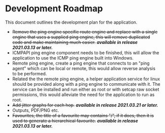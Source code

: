 # Development Roadmap

This document outlines the development plan for the application.

* <s>Remove the ping engine specific route engine and replace with a single engine that uses a supplied ping engine, this will remove duplicated code and make maintaining much easier.</s> ***available in release 2021.03.13 or later.***
* ICMPAPI ping engine component needs to be finished, this will allow the application to use the ICMP ping engine built into Windows.
* Remote ping engine, create a ping engine that connects to an "ping agent" which can be local or remote, this would allow reverse analysis to be performed.
* Related the the remote ping engine, a helper application service for linux should be provided along with a ping engine to communicate with it.  The service can be installed and run either as root or with setcap raw socket permissions, this would alleviate the need for the application to run as root.
* <s>Add jitter graphs for each hop.</s> ***available in release 2021.03.21 or later.***
* Outputs, PDF/PNG etc.
* <s>Favourites, the title of a favourite may contains "/", if it does, then it is used to generate a hierarchical favourite.</s> ***available in release 2021.03.13 or later.***